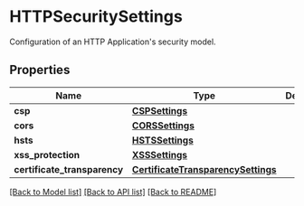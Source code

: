 # HTTPSecuritySettings

Configuration of an HTTP Application's security model.
## Properties
Name | Type | Description | Notes
------------ | ------------- | ------------- | -------------
**csp** | [**CSPSettings**](CSPSettings.md) |  | 
**cors** | [**CORSSettings**](CORSSettings.md) |  | 
**hsts** | [**HSTSSettings**](HSTSSettings.md) |  | 
**xss_protection** | [**XSSSettings**](XSSSettings.md) |  | 
**certificate_transparency** | [**CertificateTransparencySettings**](CertificateTransparencySettings.md) |  | 

[[Back to Model list]](../README.md#documentation-for-models) [[Back to API list]](../README.md#documentation-for-api-endpoints) [[Back to README]](../README.md)


